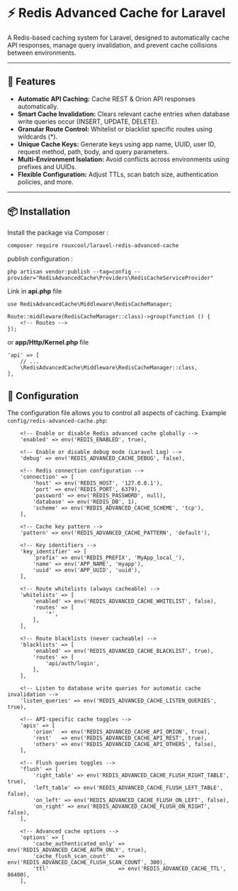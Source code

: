 # ⚡ Redis Advanced Cache for Laravel

A Redis-based caching system for Laravel, designed to automatically cache API responses, manage query invalidation, and prevent cache collisions between environments.

---

## 🚀 Features

- **Automatic API Caching:** Cache REST & Orion API responses automatically.  
- **Smart Cache Invalidation:** Clears relevant cache entries when database write queries occur (INSERT, UPDATE, DELETE).  
- **Granular Route Control:** Whitelist or blacklist specific routes using wildcards (*).  
- **Unique Cache Keys:** Generate keys using app name, UUID, user ID, request method, path, body, and query parameters.  
- **Multi-Environment Isolation:** Avoid conflicts across environments using prefixes and UUIDs.  
- **Flexible Configuration:** Adjust TTLs, scan batch size, authentication policies, and more.

---

## 📦 Installation

Install the package via Composer :

```bash
composer require rouxcool/laravel-redis-advanced-cache
```

publish configuration :
```
php artisan vendor:publish --tag=config --provider="RedisAdvancedCache\Providers\RedisCacheServiceProvider"
```

Link in **api.php** file
```
use RedisAdvancedCache\Middleware\RedisCacheManager;

Route::middleware(RedisCacheManager::class)->group(function () {
    <!-- Routes -->
});
```

or **app/Http/Kernel.php** file
```
'api' => [
    // ...
    \RedisAdvancedCache\Middleware\RedisCacheManager::class,
],
```

## 🧩 Configuration

The configuration file allows you to control all aspects of caching. Example ``config/redis-advanced-cache.php``:
```
    <!-- Enable or disable Redis advanced cache globally -->
    'enabled' => env('REDIS_ENABLED', true),

    <!-- Enable or disable debug mode (Laravel Log) -->
    'debug' => env('REDIS_ADVANCED_CACHE_DEBUG', false),

    <!-- Redis connection configuration -->
    'connection' => [
        'host' => env('REDIS_HOST', '127.0.0.1'),
        'port' => env('REDIS_PORT', 6379),
        'password' => env('REDIS_PASSWORD', null),
        'database' => env('REDIS_DB', 1),
        'scheme' => env('REDIS_ADVANCED_CACHE_SCHEME', 'tcp'),
    ],

    <!-- Cache key pattern -->
    'pattern' => env('REDIS_ADVANCED_CACHE_PATTERN', 'default'),

    <!-- Key identifiers -->
    'key_identifier' => [
        'prefix' => env('REDIS_PREFIX', 'MyApp_local_'),
        'name' => env('APP_NAME', 'myapp'),
        'uuid' => env('APP_UUID', 'uuid'),
    ],

    <!-- Route whitelists (always cacheable) -->
    'whitelists' => [
        'enabled' => env('REDIS_ADVANCED_CACHE_WHITELIST', false),
        'routes' => [
            '*',
        ],
    ],

    <!-- Route blacklists (never cacheable) -->
    'blacklists' => [
        'enabled' => env('REDIS_ADVANCED_CACHE_BLACKLIST', true),
        'routes' => [
            'api/auth/login',
        ],
    ],

    <!-- Listen to database write queries for automatic cache invalidation -->
    'listen_queries' => env('REDIS_ADVANCED_CACHE_LISTEN_QUERIES', true),

    <!-- API-specific cache toggles -->
    'apis' => [
        'orion'  => env('REDIS_ADVANCED_CACHE_API_ORION', true),
        'rest'   => env('REDIS_ADVANCED_CACHE_API_REST', true),
        'others' => env('REDIS_ADVANCED_CACHE_API_OTHERS', false),
    ],

    <!-- Flush queries toggles -->
    'flush' => [
        'right_table' => env('REDIS_ADVANCED_CACHE_FLUSH_RIGHT_TABLE', true),
        'left_table' => env('REDIS_ADVANCED_CACHE_FLUSH_LEFT_TABLE', false),
        'on_left' => env('REDIS_ADVANCED_CACHE_FLUSH_ON_LEFT', false),
        'on_right' => env('REDIS_ADVANCED_CACHE_FLUSH_ON_RIGHT', false),
    ],

    <!-- Advanced cache options -->
    'options' => [
        'cache_authenticated_only' => env('REDIS_ADVANCED_CACHE_AUTH_ONLY', true),
        'cache_flush_scan_count'   => env('REDIS_ADVANCED_CACHE_FLUSH_SCAN_COUNT', 300),
        'ttl'                      => env('REDIS_ADVANCED_CACHE_TTL', 86400),
    ],
```